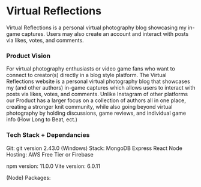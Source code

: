 # Virtual Reflections
Virtual Reflections is a personal virtual photography blog showcasing my in-game captures. Users may also create an account and interact with posts via likes, votes, and comments.

### Product Vision
For virtual photography enthusiasts or video game fans who want to connect to creator(s) directly in a blog style platform. The Virtual Reflections website is a personal virtual photography blog that showcases my (and other authors) in-game captures which allows users to interact with posts via likes, votes, and comments. Unlike Instagram of other platforms our Product has a larger focus on a collection of authors all in one place, creating a stronger knit community, while also going beyond virtual photography by holding discussions, game reviews, and individual game info (How Long to Beat, ect.)

### Tech Stack + Dependancies
Git: git version 2.43.0 (Windows)
Stack: MongoDB
Express
React
Node
Hosting: AWS Free Tier or Firebase

npm version: 11.0.0
Vite version: 6.0.11

(Node) Packages:
